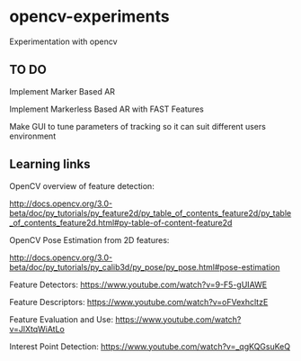 # opencv-experiments
Experimentation with opencv

## TO DO
Implement Marker Based AR

Implement Markerless Based AR with FAST Features

Make GUI to tune parameters of tracking so it can suit different users environment


## Learning links

OpenCV overview of feature detection: 

http://docs.opencv.org/3.0-beta/doc/py_tutorials/py_feature2d/py_table_of_contents_feature2d/py_table_of_contents_feature2d.html#py-table-of-content-feature2d

OpenCV Pose Estimation from 2D features: 

http://docs.opencv.org/3.0-beta/doc/py_tutorials/py_calib3d/py_pose/py_pose.html#pose-estimation

Feature Detectors: https://www.youtube.com/watch?v=9-F5-gUIAWE

Feature Descriptors: https://www.youtube.com/watch?v=oFVexhcltzE

Feature Evaluation and Use: https://www.youtube.com/watch?v=JlXtqWiAtLo

Interest Point Detection: https://www.youtube.com/watch?v=_qgKQGsuKeQ
